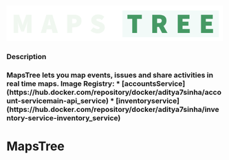 ![MapsTreeLogo](/profile/alone_name2.png)

<h3>Description<h3>
  MapsTree lets you map events, issues and share activities in real time maps.
<b>Image Registry:</b>
* [accountsService](https://hub.docker.com/repository/docker/aditya7sinha/account-servicemain-api_service)
* [inventoryservice](https://hub.docker.com/repository/docker/aditya7sinha/inventory-service-inventory_service)




# MapsTree

<!--

**Here are some ideas to get you started:**

🙋‍♀️ A short introduction - what is your organization all about?
🌈 Contribution guidelines - how can the community get involved?
👩‍💻 Useful resources - where can the community find your docs? Is there anything else the community should know?
🍿 Fun facts - what does your team eat for breakfast?
🧙 Remember, you can do mighty things with the power of [Markdown](https://docs.github.com/github/writing-on-github/getting-started-with-writing-and-formatting-on-github/basic-writing-and-formatting-syntax)
-->
